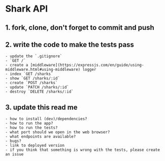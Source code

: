 # Shark API

## 1. fork, clone, don't forget to commit and push

## 2. write the code to make the tests pass
    - update the `.gitignore`
    - `GET /`
    - create a [middleware](https://expressjs.com/en/guide/using-middleware.html#using-middleware) logger
    - index `GET /sharks`
    - show `GET /sharks/:id`
    - create `POST /sharks`
    - update `PATCH /sharks/:id`
    - destroy `DELETE /sharks/:id`

## 3. update this read me
    - how to install (dev)/dependencies?
    - how to run the app?
    - how to run the tests?
    - what port should we open in the web browser?
    - what endpoints are available?
    - bugs?
    - link to deployed version
    - if you think that something is wrong with the tests, please create an issue
